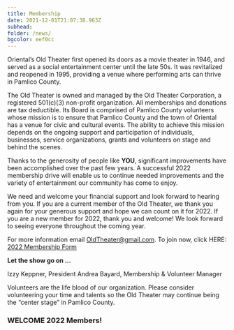 ```yaml
---
title: Membership
date: 2021-12-01T21:07:38.963Z
subhead:
folder: /news/
bgcolor: eef0cc
---
```



Oriental’s Old Theater first opened its doors as a movie theater in 1946, and served  as a social entertainment center until the late 50s. It was revitalized and reopened in 1995, providing a venue where performing arts can thrive in Pamlico County.

The Old Theater is owned and managed by the Old Theater Corporation, a registered 501(c)(3) non-profit organization. All memberships and donations are tax deductible. Its Board is comprised of Pamlico County volunteers whose mission is to ensure that Pamlico County and the town of Oriental has a venue for civic and cultural events. The ability to achieve this mission depends on the ongoing support and participation of individuals, businesses, service organizations, grants and volunteers on stage and behind the scenes.

Thanks to the generosity of people like **YOU**, significant improvements have been accomplished over the past few years. A successful 2022 membership drive will enable us to continue needed improvements and the variety of entertainment our community has come to enjoy. 

We need and welcome your financial support and look forward to hearing from you. If you are a current member of the Old Theater, we thank you again for your generous support and hope we can count on it for 2022. If you are a new member for 2022, thank you and welcome!  We look forward to seeing everyone throughout the coming year. 

For more information email OldTheater@gmail.com. To join now, click HERE:  <a href="/file_download/91/2022_Membership_Form.pdf">2022 Membership Form</a>

**Let the show go on …**

Izzy Keppner, President 
Andrea Bayard, Membership & Volunteer Manager

Volunteers are the life blood of our organization. Please consider volunteering your time and talents so the Old Theater may continue being the “center stage” in Pamlico County.
 


### WELCOME 2022 Members!
 